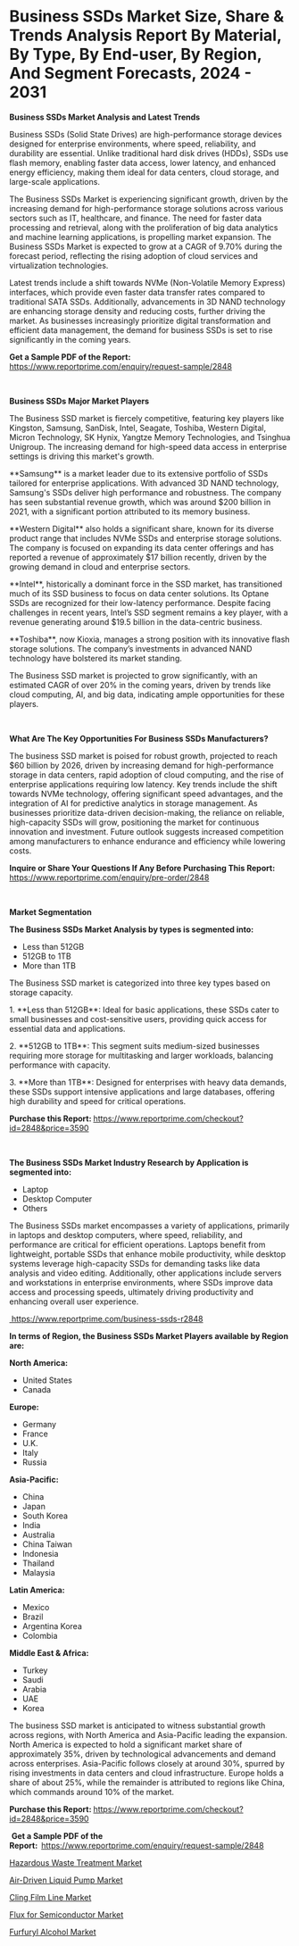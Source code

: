 <p><h1>Business SSDs Market Size, Share & Trends Analysis Report By Material, By Type, By End-user, By Region, And Segment Forecasts, 2024 - 2031</h1></p><p><strong>Business SSDs Market Analysis and Latest Trends</strong></p>
<p><p>Business SSDs (Solid State Drives) are high-performance storage devices designed for enterprise environments, where speed, reliability, and durability are essential. Unlike traditional hard disk drives (HDDs), SSDs use flash memory, enabling faster data access, lower latency, and enhanced energy efficiency, making them ideal for data centers, cloud storage, and large-scale applications.</p><p>The Business SSDs Market is experiencing significant growth, driven by the increasing demand for high-performance storage solutions across various sectors such as IT, healthcare, and finance. The need for faster data processing and retrieval, along with the proliferation of big data analytics and machine learning applications, is propelling market expansion. The Business SSDs Market is expected to grow at a CAGR of 9.70% during the forecast period, reflecting the rising adoption of cloud services and virtualization technologies.</p><p>Latest trends include a shift towards NVMe (Non-Volatile Memory Express) interfaces, which provide even faster data transfer rates compared to traditional SATA SSDs. Additionally, advancements in 3D NAND technology are enhancing storage density and reducing costs, further driving the market. As businesses increasingly prioritize digital transformation and efficient data management, the demand for business SSDs is set to rise significantly in the coming years.</p></p>
<p><strong>Get a Sample PDF of the Report:&nbsp;</strong> <a href="https://www.reportprime.com/enquiry/request-sample/2848">https://www.reportprime.com/enquiry/request-sample/2848</a></p>
<p>&nbsp;</p>
<p><strong>Business SSDs Major Market Players</strong></p>
<p><p>The Business SSD market is fiercely competitive, featuring key players like Kingston, Samsung, SanDisk, Intel, Seagate, Toshiba, Western Digital, Micron Technology, SK Hynix, Yangtze Memory Technologies, and Tsinghua Unigroup. The increasing demand for high-speed data access in enterprise settings is driving this market's growth.</p><p>**Samsung** is a market leader due to its extensive portfolio of SSDs tailored for enterprise applications. With advanced 3D NAND technology, Samsung's SSDs deliver high performance and robustness. The company has seen substantial revenue growth, which was around $200 billion in 2021, with a significant portion attributed to its memory business.</p><p>**Western Digital** also holds a significant share, known for its diverse product range that includes NVMe SSDs and enterprise storage solutions. The company is focused on expanding its data center offerings and has reported a revenue of approximately $17 billion recently, driven by the growing demand in cloud and enterprise sectors.</p><p>**Intel**, historically a dominant force in the SSD market, has transitioned much of its SSD business to focus on data center solutions. Its Optane SSDs are recognized for their low-latency performance. Despite facing challenges in recent years, Intel’s SSD segment remains a key player, with a revenue generating around $19.5 billion in the data-centric business.</p><p>**Toshiba**, now Kioxia, manages a strong position with its innovative flash storage solutions. The company’s investments in advanced NAND technology have bolstered its market standing.</p><p>The Business SSD market is projected to grow significantly, with an estimated CAGR of over 20% in the coming years, driven by trends like cloud computing, AI, and big data, indicating ample opportunities for these players.</p></p>
<p>&nbsp;</p>
<p><strong>What Are The Key Opportunities For Business SSDs Manufacturers?</strong></p>
<p><p>The business SSD market is poised for robust growth, projected to reach $60 billion by 2026, driven by increasing demand for high-performance storage in data centers, rapid adoption of cloud computing, and the rise of enterprise applications requiring low latency. Key trends include the shift towards NVMe technology, offering significant speed advantages, and the integration of AI for predictive analytics in storage management. As businesses prioritize data-driven decision-making, the reliance on reliable, high-capacity SSDs will grow, positioning the market for continuous innovation and investment. Future outlook suggests increased competition among manufacturers to enhance endurance and efficiency while lowering costs.</p></p>
<p><strong>Inquire or Share Your Questions If Any Before Purchasing This Report:</strong> <a href="https://www.reportprime.com/enquiry/pre-order/2848">https://www.reportprime.com/enquiry/pre-order/2848</a></p>
<p>&nbsp;</p>
<p><strong>Market Segmentation</strong></p>
<p><strong>The Business SSDs Market Analysis by types is segmented into:</strong></p>
<p><ul><li>Less than 512GB</li><li>512GB to 1TB</li><li>More than 1TB</li></ul></p>
<p><p>The Business SSD market is categorized into three key types based on storage capacity. </p><p>1. **Less than 512GB**: Ideal for basic applications, these SSDs cater to small businesses and cost-sensitive users, providing quick access for essential data and applications.</p><p>2. **512GB to 1TB**: This segment suits medium-sized businesses requiring more storage for multitasking and larger workloads, balancing performance with capacity.</p><p>3. **More than 1TB**: Designed for enterprises with heavy data demands, these SSDs support intensive applications and large databases, offering high durability and speed for critical operations.</p></p>
<p><strong>Purchase this Report:&nbsp;</strong><a href="https://www.reportprime.com/checkout?id=2848&price=3590">https://www.reportprime.com/checkout?id=2848&price=3590</a></p>
<p>&nbsp;</p>
<p><strong>The Business SSDs Market Industry Research by Application is segmented into:</strong></p>
<p><ul><li>Laptop</li><li>Desktop Computer</li><li>Others</li></ul></p>
<p><p>The Business SSDs market encompasses a variety of applications, primarily in laptops and desktop computers, where speed, reliability, and performance are critical for efficient operations. Laptops benefit from lightweight, portable SSDs that enhance mobile productivity, while desktop systems leverage high-capacity SSDs for demanding tasks like data analysis and video editing. Additionally, other applications include servers and workstations in enterprise environments, where SSDs improve data access and processing speeds, ultimately driving productivity and enhancing overall user experience.</p></p>
<p><a href="https://www.reportprime.com/business-ssds-r2848">&nbsp;https://www.reportprime.com/business-ssds-r2848</a></p>
<p><strong>In terms of Region, the Business SSDs Market Players available by Region are:</strong></p>
<p>
    <p> <strong> North America: </strong>
        <ul>
            <li>United States</li>
            <li>Canada</li>
        </ul>
        </p> 
    <p> <strong> Europe: </strong>
        <ul>
            <li>Germany</li>
            <li>France</li>
            <li>U.K.</li>
            <li>Italy</li>
            <li>Russia</li>
        </ul>
        </p> 
    <p> <strong> Asia-Pacific: </strong>
        <ul>
            <li>China</li>
            <li>Japan</li>
            <li>South Korea</li>
            <li>India</li>
            <li>Australia</li>
            <li>China Taiwan</li>
            <li>Indonesia</li>
            <li>Thailand</li>
            <li>Malaysia</li>
        </ul>
        </p> 
    <p> <strong> Latin America: </strong>
        <ul>
            <li>Mexico</li>
            <li>Brazil</li>
            <li>Argentina Korea</li>
            <li>Colombia</li>
        </ul>
        </p> 
    <p> <strong> Middle East & Africa: </strong>
        <ul>
            <li>Turkey</li>
            <li>Saudi</li>
            <li>Arabia</li>
            <li>UAE</li>
            <li>Korea</li>
        </ul>
    </p>
    </p>
<p><p>The business SSD market is anticipated to witness substantial growth across regions, with North America and Asia-Pacific leading the expansion. North America is expected to hold a significant market share of approximately 35%, driven by technological advancements and demand across enterprises. Asia-Pacific follows closely at around 30%, spurred by rising investments in data centers and cloud infrastructure. Europe holds a share of about 25%, while the remainder is attributed to regions like China, which commands around 10% of the market.</p></p>
<p><strong>Purchase this Report: </strong><a href="https://www.reportprime.com/checkout?id=2848&price=3590">https://www.reportprime.com/checkout?id=2848&price=3590</a></p>
<p>&nbsp;<strong>Get a Sample PDF of the Report:&nbsp;&nbsp;</strong><a href="https://www.reportprime.com/enquiry/request-sample/2848">https://www.reportprime.com/enquiry/request-sample/2848</a></p>
<p><strong></strong></p>
<p><p><a href="https://www.linkedin.com/pulse/hazardous-waste-treatment-market-trends-strategic-r3tpf?trackingId=4ONfKfPdTgCcVj17c%2FVcRg%3D%3D">Hazardous Waste Treatment Market</a></p><p><a href="https://issuu.com/reportprime-2/docs/air-driven-liquid-pump-market-size-_5008958e1e4ad0">Air-Driven Liquid Pump Market</a></p><p><a href="https://issuu.com/reportprime-2/docs/cling-film-line-market-size-2030.pp_fd2a196ac1c611">Cling Film Line Market</a></p><p><a href="https://github.com/gdfhhhj/Market-Research-Report-List-6/blob/main/flux-for-semiconductor-market.md">Flux for Semiconductor Market</a></p><p><a href="https://www.linkedin.com/pulse/insights-furfuryl-alcohol-market-size-which-expanding-55-cagr-i32jc?trackingId=DLX8h9nxQ0ehqlGdKZi7og%3D%3D">Furfuryl Alcohol Market</a></p></p>
